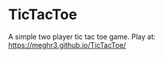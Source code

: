 # TicTacToe
A simple two player tic tac toe game. 
Play at:
  https://meghr3.github.io/TicTacToe/
  
